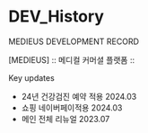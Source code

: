 # DEV_History
MEDIEUS DEVELOPMENT RECORD

[MEDIEUS]
:: 메디컬 커머셜 플랫폼 ::

Key updates
- 24년 건강검진 예약 적용 2024.03
- 쇼핑 네이버페이적용 2024.03
- 메인 전체 리뉴얼 2023.07


